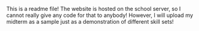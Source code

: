 This is a readme file!
The website is hosted on the school server, so I cannot really give any code for that to anybody! However, I will upload my midterm as a sample just as a demonstration of different skill sets! 


